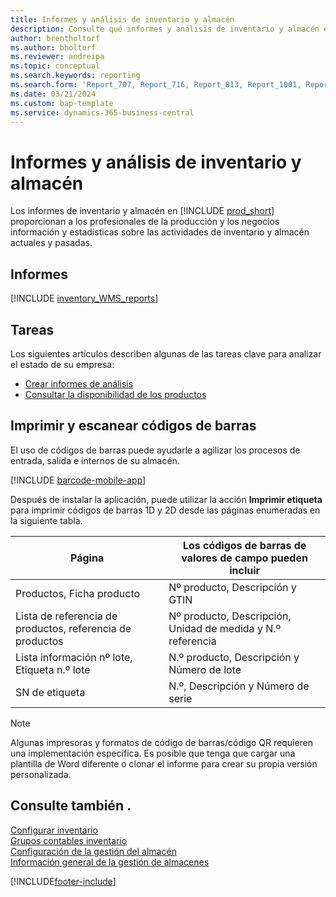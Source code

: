 ```yaml
---
title: Informes y análisis de inventario y almacén
description: Consulte qué informes y análisis de inventario y almacén están disponibles en la versión estándar de Business Central para que pueda realizar un seguimiento de su empresa.
author: brentholtorf
ms.author: bholtorf
ms.reviewer: andreipa
ms.topic: conceptual
ms.search.keywords: reporting
ms.search.form: 'Report_707, Report_716, Report_813, Report_1001, Report_5807, Report_5808, Report_5809, Report_7313, Report_7319, Report_7320'
ms.date: 03/21/2024
ms.custom: bap-template
ms.service: dynamics-365-business-central
---
```

# Informes y análisis de inventario y almacén

Los informes de inventario y almacén en [!INCLUDE [prod_short](includes/prod_short.md)] proporcionan a los profesionales de la producción y los negocios información y estadísticas sobre las actividades de inventario y almacén actuales y pasadas.  

## Informes

[!INCLUDE [inventory_WMS_reports](includes/inventory-WMS-reports-include.md)]

## Tareas

Los siguientes artículos describen algunas de las tareas clave para analizar el estado de su empresa:

* [Crear informes de análisis](bi-how-create-analysis-views-reports.md)  
* [Consultar la disponibilidad de los productos](inventory-how-availability-overview.md)

## Imprimir y escanear códigos de barras

El uso de códigos de barras puede ayudarle a agilizar los procesos de entrada, salida e internos de su almacén. 

[!INCLUDE [barcode-mobile-app](includes/barcode-mobile-app.md)]

Después de instalar la aplicación, puede utilizar la acción **Imprimir etiqueta** para imprimir códigos de barras 1D y 2D desde las páginas enumeradas en la siguiente tabla.

|Página  |Los códigos de barras de valores de campo pueden incluir  |
|---------|---------|
|Productos, Ficha producto     |Nº producto, Descripción y GTIN         |
|Lista de referencia de productos, referencia de productos     |Nº producto, Descripción, Unidad de medida y N.º referencia         |
|Lista información nº lote, Etiqueta n.º lote     |N.º producto, Descripción y Número de lote       |
|SN de etiqueta     |N.º, Descripción y Número de serie         |

> [!NOTE]
> Algunas impresoras y formatos de código de barras/código QR requieren una implementación específica. Es posible que tenga que cargar una plantilla de Word diferente o clonar el informe para crear su propia versión personalizada.

## Consulte también .

[Configurar inventario](inventory-setup-inventory.md)  
[Grupos contables inventario](inventory-manage-inventory.md)  
[Configuración de la gestión del almacén](warehouse-setup-warehouse.md)  
[Información general de la gestión de almacenes](design-details-warehouse-management.md)

[!INCLUDE[footer-include](includes/footer-banner.md)]
